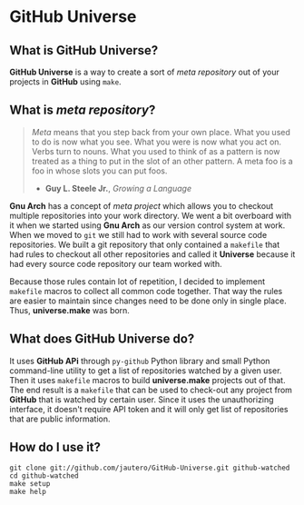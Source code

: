 GitHub Universe
===============

What is GitHub Universe?
------------------------

**GitHub Universe** is a way to create a sort of *meta repository* out of your projects in **GitHub** using `make`.

What is *meta repository*?
--------------------------

> *Meta* means that you step back from your own place. What you used to do is now what 
> you see. What you were is now what you act on. Verbs turn to nouns. What you used to 
> think of as a pattern is now treated as a thing to put in the slot of an other pattern. 
> A meta  foo is a foo in whose slots you can put foos.
>
> - **Guy L. Steele Jr.**, *Growing a Language*

**Gnu Arch** has a concept of *meta project* which allows you to checkout multiple repositories into your work directory.
We went a bit overboard with it when we started using **Gnu Arch** as our version control system at work. When we moved
to `git` we still had to work with several source code repositories. We built a git repository that only contained a
`makefile` that had rules to checkout all other repositories and called it **Universe** because it had every source code
repository our team worked with.

Because those rules contain lot of repetition, I decided to implement `makefile` macros to collect all common code together.
That way the rules are easier to maintain since changes need to be done only in single place. Thus, **universe.make** was born.

What does **GitHub Universe** do?
---------------------------------

It uses **GitHub APi** through `py-github` Python library and small Python command-line utility to get a list of repositories
watched by a given user. Then it uses `makefile` macros to build **universe.make** projects out of that. The end result is a `makefile`
that can be used to check-out any project from **GitHub** that is watched by certain user. Since it uses the unauthorizing interface,
it doesn't require API token and it will only get list of repositories that are public information.

How do I use it?
----------------

    git clone git://github.com/jautero/GitHub-Universe.git github-watched
    cd github-watched
    make setup
    make help

